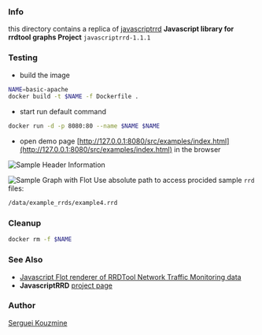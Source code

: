 ### Info

this directory contains a replica of [javascriptrrd](http://javascriptrrd.sourceforge.net) 
__Javascript library for rrdtool graphs Project__ `javascriptrrd-1.1.1`


### Testing

* build the image
```sh
NAME=basic-apache
docker build -t $NAME -f Dockerfile .
```
* start run default command

```sh
docker run -d -p 8080:80 --name $NAME $NAME
```

* open demo page [http://127.0.0.1:8080/src/examples/index.html](http://127.0.0.1:8080/src/examples/index.html) in the browser

![Sample Header Information](https://github.com/sergueik/springboot_study/blob/master/basic-rrd-js/screenshots/rrd_header_capture.png)

![Sample Graph with Flot](https://github.com/sergueik/springboot_study/blob/master/basic-rrd-js/screenshots/rrd_graph_capture.png)
Use absolute path to access procided sample `rrd` files:
```sh
/data/example_rrds/example4.rrd
```
### Cleanup

```sh
docker rm -f $NAME
```

### See Also

  * [Javascript Flot renderer of RRDTool Network Traffic Monitoring data](https://www.youtube.com/watch?v=yY9rbOHxwyg) 
  * __JavascriptRRD__ [project page](https://sourceforge.net/projects/javascriptrrd/)

### Author
[Serguei Kouzmine](kouzmine_serguei@yahoo.com)
